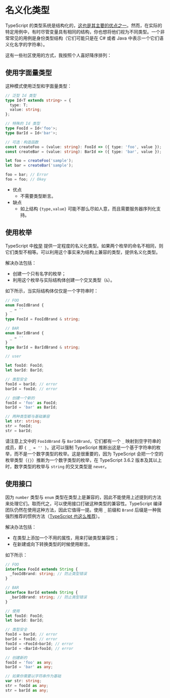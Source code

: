 # 名义化类型

TypeScript 的类型系统是结构化的，[这也是其主要的优点之一](https://basarat.gitbooks.io/typescript/content/docs/why-typescript.html)。然而，在实际的特定用例中，有时尽管变量具有相同的结构，你也想将他们视为不同类型。一个非常常见的用例是身份类型结构（它们可能只是在 C# 或者 Java 中表示一个它们语义化名字的字符串）。

这有一些社区使用的方式，我按照个人喜好降序排列：

## 使用字面量类型

这种模式使用泛型和字面量类型：

```ts
// 泛型 Id 类型
type Id<T extends string> = {
  type: T;
  value: string;
};

// 特殊的 Id 类型
type FooId = Id<'foo'>;
type BarId = Id<'bar'>;

// 可选：构造函数
const createFoo = (value: string): FooId => ({ type: 'foo', value });
const createBar = (value: string): BarId => ({ type: 'bar', value });

let foo = createFoo('sample');
let bar = createBar('sample');

foo = bar; // Error
foo = foo; // Okey
```

- 优点
  - 不需要类型断言。
- 缺点
  - 如上结构 `{type,value}` 可能不那么尽如人意，而且需要服务器序列化支持。

## 使用枚举

TypeScript 中[枚举](../typings/enums) 提供一定程度的名义化类型。如果两个枚举的命名不相同，则它们类型不相等。可以利用这个事实来为结构上兼容的类型，提供名义化类型。

解决办法包括：

- 创建一个只有名字的枚举；
- 利用这个枚举与实际结构体创建一个交叉类型（`&`）。

如下所示，当实际结构体仅仅是一个字符串时：

```ts
// FOO
enum FooIdBrand {
  _ = ''
}
type FooId = FooIdBrand & string;

// BAR
enum BarIdBrand {
  _ = ''
}
type BarId = BarIdBrand & string;

// user

let fooId: FooId;
let barId: BarId;

// 类型安全
fooId = barId; // error
barId = fooId; // error

// 创建一个新的
fooId = 'foo' as FooId;
barId = 'bar' as BarId;

// 两种类型都与基础兼容
let str: string;
str = fooId;
str = barId;
```

请注意上文中的 `FooIdBrand` 与 `BarIdBrand`，它们都有一个 `_` 映射到空字符串的成员，即 `{ _ = '' }`。这可以强制 TypeScript 推断出这是一个基于字符串的枚举，而不是一个数字类型的枚举。这是很重要的，因为 TypeScript 会把一个空的枚举类型（`{}`）推断为一个数字类型的枚举，在 TypeScript 3.6.2 版本及其以上时，数字类型的枚举与 `string` 的交叉类型是 `never`。

## 使用接口

因为 `number` 类型与 `enum` 类型在类型上是兼容的，因此不能使用上述提到的方法来处理它们。取而代之，可以使用接口打破这种类型的兼容性。TypeScript 编译团队仍然在使用这种方法，因此它值得一提。使用 `_` 前缀和 `Brand` 后缀是一种我强烈推荐的惯例方法（[TypeScript 也这么推荐](https://github.com/Microsoft/TypeScript/blob/7b48a182c05ea4dea81bab73ecbbe9e013a79e99/src/compiler/types.ts#L693-L698)）。

解决办法包括：

- 在类型上添加一个不用的属性，用来打破类型兼容性；
- 在新建或向下转换类型的时候使用断言。

如下所示：

```ts
// FOO
interface FooId extends String {
  _fooIdBrand: string; // 防止类型错误
}

// BAR
interface BarId extends String {
  _barIdBrand: string; // 防止类型错误
}

// 使用
let fooId: FooId;
let barId: BarId;

// 类型安全
fooId = barId; // error
barId = fooId; // error
fooId = <FooId>barId; // error
barId = <BarId>fooId; // error

// 创建新的
fooId = 'foo' as any;
barId = 'bar' as any;

// 如果你需要以字符串作为基础
var str: string;
str = fooId as any;
str = barId as any;
```

